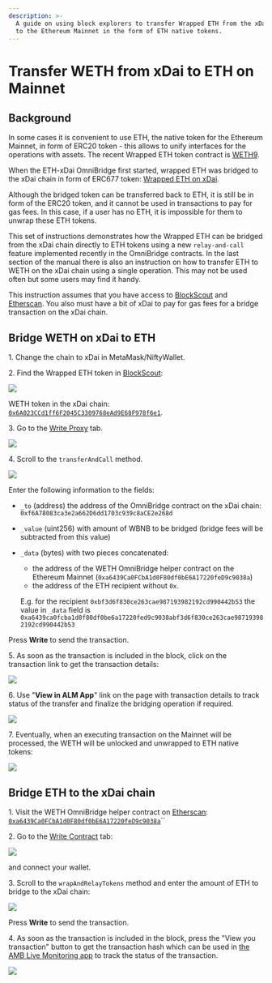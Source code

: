 ```yaml
---
description: >-
  A guide on using block explorers to transfer Wrapped ETH from the xDai chain
  to the Ethereum Mainnet in the form of ETH native tokens.
---
```


# Transfer WETH from xDai to ETH on Mainnet

## Background

In some cases it is convenient to use ETH, the native token for the Ethereum Mainnet, in form of ERC20 token - this allows to unify interfaces for the operations with assets. The recent Wrapped ETH token contract is [WETH9](https://etherscan.io/address/0xc02aaa39b223fe8d0a0e5c4f27ead9083c756cc2).

When the ETH-xDai OmniBridge first started, wrapped ETH was bridged to the xDai chain in form of ERC677 token: [Wrapped ETH on xDai](https://blockscout.com/xdai/mainnet/address/0x6A023CCd1ff6F2045C3309768eAd9E68F978f6e1).

Although the bridged token can be transferred back to ETH,  it is still be in form of the ERC20 token, and it cannot be used in transactions to pay for gas fees. In this case, if a user has no ETH, it is impossible for them to unwrap these ETH tokens.

This set of instructions demonstrates how the Wrapped ETH can be bridged from the xDai chain directly to ETH tokens using a new `relay-and-call` feature implemented recently in the OmniBridge contracts. In the last section of the manual there is also an instruction on how to transfer ETH to WETH on the xDai chain using a single operation. This may not be used often but some users may find it handy.

This instruction assumes that you have access to [BlockScout](https://blockscout.com/xdai/mainnet) and [Etherscan](https://etherscan.io). You also must have a bit of xDai to pay for gas fees for a bridge transaction on the xDai chain.

## Bridge WETH on xDai to ETH

1\. Change the chain to xDai in MetaMask/NiftyWallet.

2\. Find the Wrapped ETH token in [BlockScout](https://blockscout.com/xdai/mainnet/):

![](</img/specs/bridges/image-182.png>)

WETH token in the xDai chain: [`0x6A023CCd1ff6F2045C3309768eAd9E68F978f6e1`](https://blockscout.com/xdai/mainnet/address/0x6A023CCd1ff6F2045C3309768eAd9E68F978f6e1).

3\. Go to the [Write Proxy](https://blockscout.com/xdai/mainnet/address/0x6A023CCd1ff6F2045C3309768eAd9E68F978f6e1/write-proxy) tab.

![](</img/specs/bridges/image-181.png>)

4\. Scroll to the `transferAndCall` method.

![](</img/specs/bridges/image-141.png>)

Enter the following information to the fields:

* `_to` (address) the address of the OmniBridge contract on the xDai chain: `0xf6A78083ca3e2a662D6dd1703c939c8aCE2e268d`
* `_value` (uint256) with amount of WBNB to be bridged (bridge fees will be subtracted from this value)
*   `_data` (bytes) with two pieces concatenated:

    * the address of the WETH OmniBridge helper contract on the Ethereum Mainnet (`0xa6439Ca0FCbA1d0F80df0bE6A17220feD9c9038a`)
    * the address of the ETH recipient without `0x`.

    E.g. for the recipient `0xbf3d6f830ce263cae987193982192cd990442b53` the value in `_data` field is `0xa6439ca0fcba1d0f80df0be6a17220fed9c9038abf3d6f830ce263cae987193982192cd990442b53`

Press **Write** to send the transaction.

5\. As soon as the transaction is included in the block, click on the transaction link to get the transaction details:

![](</img/specs/bridges/image-177.png>)

6\. Use "**View in ALM App**" link on the page with transaction details to track status of the transfer and finalize the bridging operation if required.

![](</img/specs/bridges/image-179.png>)

7\. Eventually, when an executing transaction on the Mainnet will be processed, the WETH will be unlocked and unwrapped to ETH native tokens:

![](</img/specs/bridges/image-185.png>)

## Bridge ETH to the xDai chain

1\. Visit the WETH OmniBridge helper contract on [Etherscan](https://etherscan.io): [`0xa6439Ca0FCbA1d0F80df0bE6A17220feD9c9038a`](https://etherscan.io/address/0xa6439ca0fcba1d0f80df0be6a17220fed9c9038a)``

2\. Go to the [Write Contract](https://etherscan.io/address/0xa6439ca0fcba1d0f80df0be6a17220fed9c9038a#writeContract) tab:

![](</img/specs/bridges/image-183.png>)

and connect your wallet.

3\. Scroll to the `wrapAndRelayTokens` method and enter the amount of ETH to bridge to the xDai chain:

![](</img/specs/bridges/image-138.png>)

Press **Write** to send the transaction.

4\. As soon as the transaction is included in the block, press the "View you transaction" button to get the transaction hash which can be used in [the AMB Live Monitoring app](https://alm-xdai.herokuapp.com) to track the status of the transaction.

![](</img/specs/bridges/image-178.png>)
